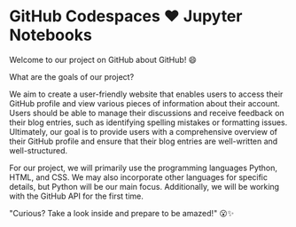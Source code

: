 # GitHub Codespaces ♥️ Jupyter Notebooks

Welcome to our project on GitHub about GitHub! 😄

What are the goals of our project?

We aim to create a user-friendly website that enables users to access their GitHub profile and view various pieces of information about their account.
Users should be able to manage their discussions and receive feedback on their blog entries, such as identifying spelling mistakes or formatting issues. 
Ultimately, our goal is to provide users with a comprehensive overview of their GitHub profile and ensure that their blog entries are well-written and well-structured.

For our project, we will primarily use the programming languages Python, HTML, and CSS.
We may also incorporate other languages for specific details, but Python will be our main focus. Additionally, we will be working with the GitHub API for the first time.

"Curious? Take a look inside and prepare to be amazed!" 😮✨
  
